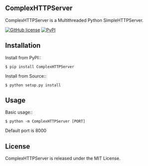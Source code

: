 ComplexHTTPServer
--------

ComplexHTTPServer is a Multithreaded Python SimpleHTTPServer.

[![GitHub license](https://img.shields.io/badge/license-MIT-blue.svg)](https://raw.githubusercontent.com/vickysam/ComplexHTTPServer/master/LICENSE)
[![PyPI](https://img.shields.io/badge/v-0.3-blue.svg)](https://pypi.python.org/pypi/ComplexHTTPServer/0.3)

Installation
------------

Install from PyPI::

    $ pip install ComplexHTTPServer


Install from Source::

    $ python setup.py install

Usage
-----

Basic usage::

    $ python -m ComplexHTTPServer [PORT]

Default port is 8000


License
-------

ComplexHTTPServer is released under the MIT License.
